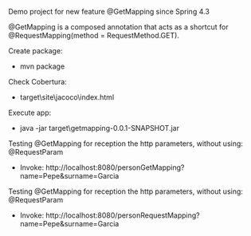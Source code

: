 Demo project for new feature @GetMapping since Spring 4.3

@GetMapping is a composed annotation that acts as a shortcut for @RequestMapping(method = RequestMethod.GET).

Create package:
- mvn package

Check Cobertura:
- target\site\jacoco\index.html

Execute app:
- java -jar target\getmapping-0.0.1-SNAPSHOT.jar

Testing @GetMapping for reception the http parameters, without using: @RequestParam
- Invoke: http://localhost:8080/personGetMapping?name=Pepe&surname=Garcia

Testing @GetMapping for reception the http parameters, without using: @RequestParam
- Invoke: http://localhost:8080/personRequestMapping?name=Pepe&surname=Garcia
